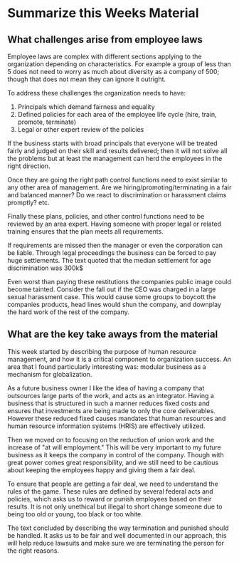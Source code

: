 # Summarize this Weeks Material

## What challenges arise from employee laws

Employee laws are complex with different sections applying to the organization depending on characteristics. For example a group of less than 5 does not need to worry as much about diversity as a company of 500; though that does not mean they can ignore it outright.

To address these challenges the organization needs to have:

1. Principals which demand fairness and equality
2. Defined policies for each area of the employee life cycle (hire, train, promote, terminate)
3. Legal or other expert review of the policies

If the business starts with broad principals that everyone will be treated fairly and judged on their skill and results delivered; then it will not solve all the problems but at least the management can herd the employees in the right direction.

Once they are going the right path control functions need to exist similar to any other area of management. Are we hiring/promoting/terminating in a fair and balanced manner? Do we react to discrimination or harassment claims promptly? etc.

Finally these plans, policies, and other control functions need to be reviewed by an area expert. Having someone with proper legal or related training ensures that the plan meets all requirements.

If requirements are missed then the manager or even the corporation can be liable. Through legal proceedings the business can be forced to pay huge settlements. The text quoted that the median settlement for age discrimination was 300k$

Even worst than paying these restitutions the companies public image could become tainted. Consider the fall out if the CEO was charged in a large sexual harassment case. This would cause some groups to boycott the companies products, head lines would shun the company, and downplay the hard work of the rest of the company.

## What are the key take aways from the material

This week started by describing the purpose of human resource management, and how it is a critical component to organization success. An area that I found particularly interesting was: modular business as a mechanism for globalization.

As a future business owner I like the idea of having a company that outsources large parts of the work, and acts as an integrator. Having a business that is structured in such a manner reduces fixed costs and ensures that investments are being made to only the core deliverables. However these reduced fixed causes mandates that human resources and human resource information systems (HRIS) are effectively utilized.

Then we moved on to focusing on the reduction of union work and the increase of "at will employment." This will be very important to my future business as it keeps the company in control of the company. Though with great power comes great responsibility, and we still need to be cautious about keeping the employees happy and giving them a fair deal.

To ensure that people are getting a fair deal, we need to understand the rules of the game. These rules are defined by several federal acts and policies, which asks us to reward or punish employees based on their results. It is not only unethical but illegal to short change someone due to being too old or young, too black or too white.

The text concluded by describing the way termination and punished should be handled. It asks us to be fair and well documented in our approach, this will help reduce lawsuits and make sure we are terminating the person for the right reasons.
